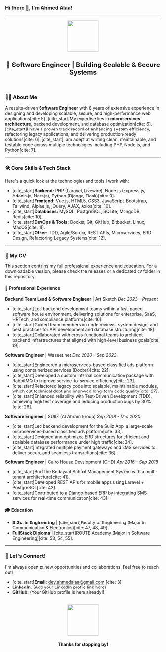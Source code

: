 ### Hi there 👋, I'm Ahmed Alaa!

---

<div id="header" align="center">
  <img src="https://media.giphy.com/media/M9gbBkH9QyXfW/giphy.gif" width="100"/>
  <h2>🚀 Software Engineer | Building Scalable & Secure Systems</h2>
</div>

<br>

### 👨‍💻 About Me

A results-driven **Software Engineer** with 8 years of extensive experience in designing and developing scalable, secure, and high-performance web applications[cite: 5]. [cite_start]My expertise lies in **microservices architecture**, backend development, and database optimization[cite: 6]. [cite_start]I have a proven track record of enhancing system efficiency, refactoring legacy applications, and delivering production-ready solutions[cite: 6]. [cite_start]I am adept at writing clean, maintainable, and testable code across multiple technologies including PHP, Node.js, and Python[cite: 7].

---

### 🛠️ Core Skills & Tech Stack

Here's a quick look at the technologies and tools I work with:

* [cite_start]**Backend:** PHP (Laravel, Livewire), Node.js (Express.js, Adonis.js, Nest.js), Python (Django, Flask)[cite: 9].
* [cite_start]**Frontend:** Vue.js, HTML5, CSS3, JavaScript, Bootstrap, Tailwind, Alpine.js, jQuery, AJAX, Axios[cite: 10].
* [cite_start]**Databases:** MySQL, PostgreSQL, SQLite, MongoDB, Redis[cite: 10].
* [cite_start]**DevOps & Tools:** Docker, Git, GitHub, Bitbucket, Linux, MacOS[cite: 11].
* [cite_start]**Other:** TDD, Agile/Scrum, REST APIs, Microservices, ERD Design, Refactoring Legacy Systems[cite: 12].

---

### 📝 My CV

This section contains my full professional experience and education. For a downloadable version, please check the releases or a dedicated `CV` folder in this repository.

#### 💼 Professional Experience

**Backend Team Lead & Software Engineer** | Art Sketch
*Dec 2023 - Present*
* [cite_start]Led backend development teams within a fast-paced software house environment, delivering solutions for enterprise, SaaS, HRTech, and compliance platforms[cite: 16].
* [cite_start]Guided team members on code reviews, system design, and best practices for API development and database structuring[cite: 18].
* [cite_start]Collaborated with cross-functional teams to architect backend infrastructures that aligned with high-level business goals[cite: 19].

**Software Engineer** | Waseet.net
*Dec 2020 - Sep 2023*
* [cite_start]Engineered a microservices-based classified ads platform using containerized services (Docker)[cite: 22].
* [cite_start]Developed a custom internal communication package with RabbitMQ to improve service-to-service efficiency[cite: 23].
* [cite_start]Refactored legacy code into scalable, maintainable modules, which cut technical debt and improved long-term code quality[cite: 27].
* [cite_start]Enhanced reliability with Test-Driven Development (TDD), achieving high test coverage and reducing production bugs by 30%[cite: 26].

**Software Engineer** | SUIIZ (Al Ahram Group)
*Sep 2018 - Dec 2020*
* [cite_start]Led backend development for the Suiiz App, a large-scale microservices-based classified ads platform[cite: 33].
* [cite_start]Designed and optimized ERD structures for efficient and scalable database performance under high traffic[cite: 34].
* [cite_start]Integrated multiple payment gateways and SMS services to deliver secure and seamless transactions[cite: 36].

**Software Engineer** | Cairo House Development (CHD)
*Apr 2016 - Sep 2018*
* [cite_start]Built the Bedayaat School Management System with a multi-tenant architecture[cite: 41].
* [cite_start]Developed REST APIs for mobile apps using Laravel + PostgreSQL[cite: 42].
* [cite_start]Contributed to a Django-based ERP by integrating SMS services for real-time communication[cite: 43].

#### 🎓 Education

* **B.Sc. in Engineering** | [cite_start]Faculty of Engineering (Major in Communication & Electronics)[cite: 47, 48, 49].
* **FullStack Diploma** | [cite_start]ROUTE Academy (Major in Software Engineering)[cite: 53, 54, 55].

---

### 🤝 Let's Connect!

I'm always open to new opportunities and collaborations. Feel free to reach out!

* [cite_start]**Email:** dev.ahmedalaa@gmail.com [cite: 3]
* **LinkedIn:** (Add your LinkedIn profile link here)
* **GitHub:** (Your GitHub profile is here already!)

<br>

<div align="center">
  <img src="https://media.giphy.com/media/Vgf52e2D01jV351x9u/giphy.gif" width="100"/>
  <h4>Thanks for stopping by!</h4>
</div>
